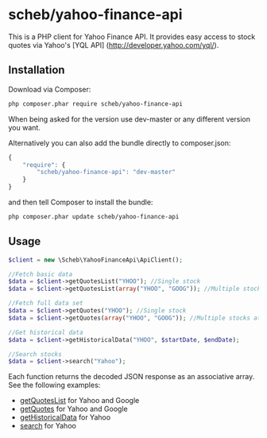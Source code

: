 scheb/yahoo-finance-api
=======================

This is a PHP client for Yahoo Finance API. It provides easy access to stock quotes via Yahoo's [YQL API] (http://developer.yahoo.com/yql/).

## Installation

Download via Composer:

```bash
php composer.phar require scheb/yahoo-finance-api
```

When being asked for the version use dev-master or any different version you want.

Alternatively you can also add the bundle directly to composer.json:

```js
{
    "require": {
        "scheb/yahoo-finance-api": "dev-master"
    }
}
```

and then tell Composer to install the bundle:

```bash
php composer.phar update scheb/yahoo-finance-api
```

## Usage

```php
$client = new \Scheb\YahooFinanceApi\ApiClient();

//Fetch basic data
$data = $client->getQuotesList("YHOO"); //Single stock
$data = $client->getQuotesList(array("YHOO", "GOOG")); //Multiple stocks at once

//Fetch full data set
$data = $client->getQuotes("YHOO"); //Single stock
$data = $client->getQuotes(array("YHOO", "GOOG")); //Multiple stocks at once

//Get historical data
$data = $client->getHistoricalData("YHOO", $startDate, $endDate);

//Search stocks
$data = $client->search("Yahoo");
```

Each function returns the decoded JSON response as an associative array. See the following examples:

  - [getQuotesList](http://query.yahooapis.com/v1/public/yql?env=http%3A%2F%2Fdatatables.org%2Falltables.env&format=json&q=select+*+from+yahoo.finance.quoteslist+where+symbol+in+%28%27YHOO%27,%27GOOG%27%29) for Yahoo and Google
  - [getQuotes](http://query.yahooapis.com/v1/public/yql?env=http%3A%2F%2Fdatatables.org%2Falltables.env&format=json&q=select+*+from+yahoo.finance.quotes+where+symbol+in+%28%27YHOO%27,%27GOOG%27%29) for Yahoo and Google
  - [getHistoricalData](http://query.yahooapis.com/v1/public/yql?env=http%3A%2F%2Fdatatables.org%2Falltables.env&format=json&q=select%20*%20from%20yahoo.finance.historicaldata%20where%20startDate=%272014-01-01%27%20and%20endDate=%272014-01-10%27%20and%20symbol=%27YHOO%27) for Yahoo
  - [search](http://autoc.finance.yahoo.com/autoc?query=Yahoo&callback=YAHOO.Finance.SymbolSuggest.ssCallback) for Yahoo
